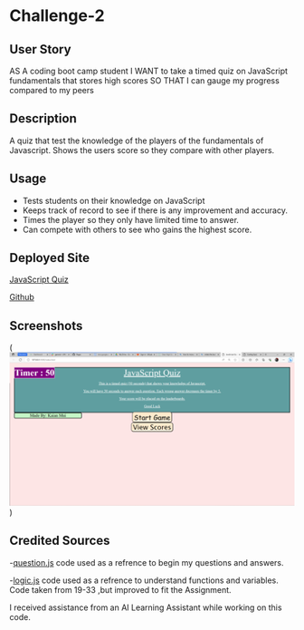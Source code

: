 # Challenge-2

## User Story
AS A coding boot camp student
I WANT to take a timed quiz on JavaScript fundamentals that stores high scores
SO THAT I can gauge my progress compared to my peers

## Description
A quiz that test the knowledge of the players of the fundamentals of Javascript. Shows the users score so they compare with other players.

## Usage
<ul> 
    <li> Tests students on their knowledge on JavaScript </li>
    <li> Keeps track of record to see if there is any improvement and accuracy.</li>
    <li>Times the player so they only have limited time to answer.</li>
    <li>Can compete with others to see who gains the highest score.</li>

</ul>

## Deployed Site
[JavaScript Quiz](https://muisagara.github.io/Challenge-4/)

[Github](https://github.com/Muisagara/Challenge-4)

## Screenshots
(![Javascript Quiz Start screen](image.png))


## Credited Sources
-[question.js](/UNCC-VIRT-FSF-PT-07-2023-U-LOLC/04-Web-APIs/02-Challenge/Main/assets/js/logic.js/) code used as a refrence to begin my questions and answers.

-[logic.js](/UNCC-VIRT-FSF-PT-07-2023-U-LOLC/03-JavaScript/02-Challenge/Main/script.js) code used as a refrence to understand functions and variables. Code taken from 19-33 ,but improved to fit the Assignment.
<p>I received assistance from an AI Learning Assistant while working on this code.</p>